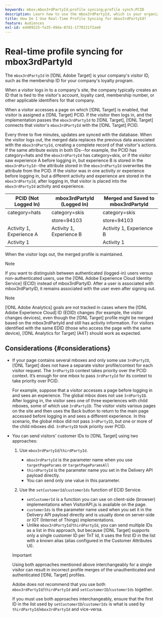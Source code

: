 ```yaml
---
keywords: mbox;mbox3rdPartyId;profile syncing;profile synch;PCID
description: Learn how to use the mbox3rdPartyId, which is your organization's visitor ID, such as membership ID or your organization's loyalty program.
title: How Do I Use Real-Time Profile Syncing for mbox3rdPartyId?
feature: Audiences
exl-id: ed409225-fa35-49da-87d1-1770221f2ae0
---
```

# Real-time profile syncing for mbox3rdPartyId

The `mbox3rdPartyId` in [!DNL Adobe Target] is your company's visitor ID, such as the membership ID for your company's loyalty program.

When a visitor logs in to a company's site, the company typically creates an ID that is tied to the visitor's account, loyalty card, membership number, or other applicable identifiers for that company.

When a visitor accesses a page on which [!DNL Target] is enabled, that visitor is assigned a [!DNL Target] PCID. If the visitor then logs in, and the implementation passes the `mbox3rdPartyId` to [!DNL Target], [!DNL Target] connects that visitor's `mbox3rdPartyId` with the [!DNL Target] PCID.

Every three to five minutes, updates are synced with the database. When the visitor logs out, the merged data replaces the previous data associated with the `mbox3rdPartyId`, creating a complete record of that visitor's actions. If the same attribute exists in both IDs--for example, the PCID has category=hats and the `mbox3rdPartyId` has category=skis, or if the visitor saw experience A before logging in, but experience B is stored in the `mbox3rdPartyId`--the attribute stored in the `mbox3rdPartyId` overwrites the attribute from the PCID. If the visitor was in one activity or experience before logging in, but a different activity and experience are stored in the `mbox3rdPartyId`, after logging in, that visitor is placed into the `mbox3rdPartyId` activity and experience.

|  PCID (Not Logged In)  | mbox3rdPartyId (Logged In)  | Merged and Saved to mbox3rdPartyId  |
|---|---|---|
|  category=hats  | category=skis  | category=skis  |
|   | store=94103  | store=94103  |
|  Activity 1, Experience A  | Activity 1, Experience B  | Activity 1, Experience B  |
|  Activity 1  |  | Activity 1  |

When the visitor logs out, the merged profile is maintained.

>[!NOTE]
>
>If you want to distinguish between authenticated (logged-in) users versus non-authenticated users, use the [!DNL Adobe Experience Cloud Identity Service] (ECID) instead of mbox3rdPartyID. After a user is associated with mbox3rdPartyID, it remains associated with the user even after signing out.

>[!NOTE]
>
>[!DNL Adobe Analytics] goals are not tracked in cases where the [!DNL Adobe Experience Cloud] ID (EDID) changes (for example, the visitor changes devices), even though the [!DNL Target] profile might be merged based on the mbox3rdPartyId and still has activity information. For visitors identified with the same EDID (those who access the page with the same device), [!DNL Analytics for Target] (A4T) should work as expected.

## Considerations {#considerations}

* If your page contains several mboxes and only some use `3rdPartyID`, [!DNL Target] does not have a separate visitor profile/context for each visitor request. The `3rdPartyID` context takes priority over the PCID context. It’s enough for one mbox to pass `3rdPartyId` for its context to take priority over PCID.

  For example, suppose that a visitor accesses a page before logging in and sees an experience. The global mbox does not use `3rdPartyID`. After logging in, the visitor sees one of three experiences with child mboxes, some of which use `3rdPartyID`. The visitor visits various pages on the site and then uses the Back button to return to the main page accessed before logging in and sees a different experience. In this scenario, the global mbox did not pass `3rdPartyID`, but one or more of the child mboxes did. `3rdPartyID` took priority over PCID.

* You can send visitors' customer IDs to [!DNL Target] using two approaches:

  1. Use `mbox3rdPartyId`/`thirdPartyId`.
    
     * `mbox3rdPartyId` is the parameter name when you use `targetPageParams` or `targetPageParamsAll`
     * `thirdPartyId` is the parameter name you set in the Delivery API payload directly.
     * You can send only one value in this parameter.

  1. Use the `setCustomerId`/`customerIds` function of ECID Service.

     * `setCustomerId` is a function you can use on client-side (browser) implementations when VisitorAPI.js is available on the page.
     * `customerIds` is the parameter name used when you set it in the Delivery API payload directly and is usually done on server-side or IOT (Internet of Things) implementations.
     * Unlike `mbox3rdPartyId`/`thirdPartyId`, you can send multiple IDs as a list in this approach, but because [!DNL Target] supports only a single customer ID per TnT Id, it uses the first ID in the list with a known alias (alias configured in the Customer Attributes UI).

  >[!IMPORTANT]
  >
  > Using both approaches mentioned above interchangeably for a single visitor can result in incorrect profile merges of the unauthenticated and authenticated [!DNL Target] profiles. 
  >
  >Adobe does not recommend that you use both `mbox3rdPartyId`/`thirdPartyId` and `setCustomerID`/`customerIds` together.
  >
  >If you must use both approaches interchangeably, ensure that the first ID in the list used by `setCustomerID`/`customerIds` is what is used by `thirdPartyId`/`mbox3rdPartyId` and vice-versa. 

